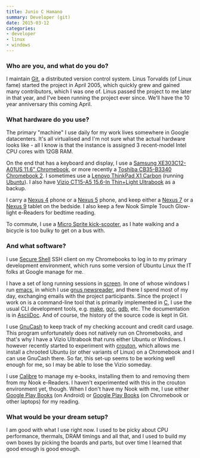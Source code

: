 ```yaml
---
title: Junio C Hamano
summary: Developer (git)
date: 2015-03-12
categories:
- developer
- linux
- windows
---
```


### Who are you, and what do you do?

I maintain [Git][], a distributed version control system. Linus Torvalds (of Linux fame) started the project in April 2005, which quickly grew and gained many contributors, which I was one of. Linus passed the project to me later in that year, and I've been running the project ever since. We'll have the 10 year anniversary this coming April.

### What hardware do you use?

The primary "machine" I use daily for my work lives somewhere in Google datacenters. It's all virtualised and I'm not sure what the actual hardware looks like - all I know is that the instance is assigned 3 recent-model Intel CPU cores with 12GB RAM.

On the end that has a keyboard and display, I use a [Samsung XE303C12-A01US 11.6" Chromebook][xe303c12-a01us], or more recently a [Toshiba CB35-B3340 Chromebook 2][cb35-b3340]. I sometimes use a [Lenovo ThinkPad X1 Carbon][thinkpad-x1-carbon] (running [Ubuntu][]). I also have [Vizio CT15-A5 15.6-In Thin+Light Ultrabook][ct15-a5] as a backup.

I carry a [Nexus 4][nexus-4] phone or a [Nexus 5][nexus-5] phone, and keep either a [Nexus 7][nexus-7] or a [Nexus 9][nexus-9] tablet on the bedside. I also keep a few Nook Simple Touch Glow-light e-Readers for bedtime reading.

To commute, I use a [Micro Sprite kick-scooter][sprite], as I hate walking and a bicycle is too bulky to get on a bus with.

### And what software?

I use [Secure Shell][secure-shell] SSH client on my Chromebooks to log in to my primary development environment, which runs some version of Ubuntu Linux the IT folks at Google manage for me.

I have a set of long running sessions in [screen][]. In one of whose windows I run [emacs][], in which I use [gnus newsreader][gnus], and there I spend most of my day, exchanging emails with the project participants. Since the project I work on is a command-line tool that is primarily implemented in [C][], I use the usual CLI development tools, e.g. [make][], [gcc][], [gdb][], etc. The documentation is in [AsciiDoc][]. And of course, the history of the source code is kept in Git.

I use [GnuCash][] to keep track of my checking account and credit card usage. This program unfortunately does not natively run on Chromebooks, and that's why I have a Vizio Ultrabook that runs either Ubuntu or Windows. I however recently started to experiment with [crouton][], which allows me install a chrooted Ubuntu (or other variants of Linux) on a Chromebook and I can use GnuCash there. So far, this set-up seems to be working well enough for me, so I may be able to lose the Vizio someday.

I use [Calibre][] to manage my e-books, installing them to and removing them from my Nook e-Readers. I haven't experimented with this in the crouton environment yet, though. When I don't have my Nook with me, I use either [Google Play Books][google-play-books-android] (on Android) or [Google Play Books][google-play-books] (on Chromebook or other laptops) for my reading.

### What would be your dream setup?

I am good with what I use right now. I used to be picky about CPU performance, thermals, DRAM timings and all that, and I used to build my own boxes by picking the boards and parts, but over time I learned that good enough is good enough.

[asciidoc]: http://www.methods.co.nz/asciidoc/ "A text file format and software that's easily translated to other formats."
[c]: https://en.wikipedia.org/wiki/C_(programming_language) "A compiled programming language."
[calibre]: https://calibre-ebook.com/ "An ebook library management tool."
[cb35-b3340]: http://www.toshiba.com/us/computers/laptops/chromebook/cb30/CB35-B3340 "A 13.3 inch Chromebook 2 laptop."
[crouton]: https://github.com/dnschneid/crouton "A set of scripts to generate a chroot in Chrome OS."
[ct15-a5]: https://www.amazon.com/VIZIO-CT15-A5-15-6-Inch-Light-Ultrabook/dp/B009PJHE7O "A 15.6 inch PC laptop."
[emacs]: http://www.gnu.org/software/emacs/ "A free open-source text editor."
[gcc]: http://gcc.gnu.org/ "Code compiler frontends."
[gdb]: http://www.gnu.org/software/gdb/ "A code debugger."
[git]: https://git-scm.com/ "A version control system."
[gnucash]: http://www.gnucash.org/ "Open-source personal finance software."
[gnus]: http://www.gnus.org/ "A mail and news reader for Emacs."
[google-play-books-android]: https://play.google.com/store/apps/details?id=com.google.android.apps.books "An Android app for reading books from Google Play."
[google-play-books]: https://chrome.google.com/webstore/detail/google-play-books/mmimngoggfoobjdlefbcabngfnmieonb "A Chrome extension for reading books from Google Play."
[make]: http://www.gnu.org/software/make/manual/make.html "Software to prepare code for compilation."
[nexus-4]: https://en.wikipedia.org/wiki/Nexus_4 "An Android smartphone."
[nexus-5]: http://www.google.com/nexus/5/ "An Android smartphone."
[nexus-7]: http://www.google.com/nexus/#/7 "An Android tablet."
[nexus-9]: http://www.google.com/nexus/9/ "An 8.9 inch Android tablet."
[screen]: http://www.gnu.org/software/screen/ "Think of it as tabs for your *nix terminal."
[secure-shell]: https://chrome.google.com/webstore/detail/secure-shell/pnhechapfaindjhompbnflcldabbghjo "A terminal Chrome extension."
[sprite]: https://www.microkickboard.com/young-adult-teen-scooters/sprite "A foot-powered scooter."
[thinkpad-x1-carbon]: http://shop.lenovo.com/us/en/laptops/thinkpad/x-series/x1-carbon/ "A lightweight PC laptop with a 14 inch screen."
[ubuntu]: https://www.ubuntu.com/ "A Unix distribution."
[xe303c12-a01us]: https://www.samsung.com/us/computer/chrome-os-devices/XE303C12-A01US "A Chromebook laptop."
